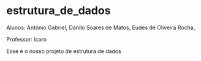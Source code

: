 # estrutura_de_dados
Alunos: Antônio Gabriel, Danilo Soares de Matos, Eudes de Oliveira Rocha,

Professor: Icaro

Esse é o nosso projeto de estrutura de dados

